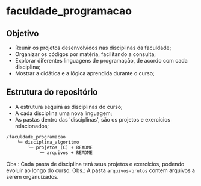 # faculdade_programacao

## Objetivo
- Reunir os projetos desenvolvidos nas disciplinas da faculdade;
- Organizar os códigos por matéria, facilitando a consulta;
- Explorar diferentes linguagens de programação, de acordo com cada disciplina;
- Mostrar a didática e a lógica aprendida durante o curso;

## Estrutura do repositório

- A estrutura seguirá as disciplinas do curso;
- A cada disciplina uma nova linguagem;
- As pastas dentro das 'disciplinas', são os projetos e exercicios relacionados;
```
/faculdade_programacao
    └─ disciplina_algoritmo
        └─ projetos (C) + README
            └─ arquivos + README
```
Obs.: Cada pasta de disciplina terá seus projetos e exercícios, podendo evoluir ao longo do curso.
Obs.: A pasta `arquivos-brutos` contem arquivos a serem organuizados.
